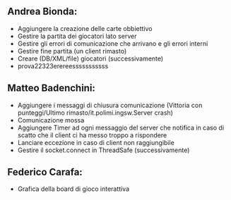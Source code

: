 ﻿## Andrea Bionda:
- Aggiungere la creazione delle carte obbiettivo
- Gestire la partita dei giocatori lato server
- Gestire gli errori di comunicazione che arrivano e gli errori interni
- Gestire fine partita (un client rimasto)
- Creare (DB/XML/file) giocatori (successivamente)
- prova22323erereesssssssssss
 
## Matteo Badenchini:
- Aggiungere i messaggi di chiusura comunicazione (Vittoria con punteggi/Ultimo rimasto/it.polimi.ingsw.Server crash)
- Comunicazione mossa
- Aggiungere Timer ad ogni messaggio del server che notifica in caso di scatto che il client  ci ha messo troppo a rispondere
- Lanciare eccezione in caso di client non raggiungibile
- Gestire il socket.connect in ThreadSafe (successivamente)


## Federico Carafa:
- Grafica della board di gioco interattiva

 
